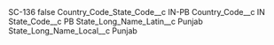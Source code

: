 <?xml version="1.0" encoding="UTF-8"?>
<CustomMetadata xmlns="http://soap.sforce.com/2006/04/metadata" xmlns:xsi="http://www.w3.org/2001/XMLSchema-instance" xmlns:xsd="http://www.w3.org/2001/XMLSchema">
    <label>SC-136</label>
    <protected>false</protected>
    <values>
        <field>Country_Code_State_Code__c</field>
        <value xsi:type="xsd:string">IN-PB</value>
    </values>
    <values>
        <field>Country_Code__c</field>
        <value xsi:type="xsd:string">IN</value>
    </values>
    <values>
        <field>State_Code__c</field>
        <value xsi:type="xsd:string">PB</value>
    </values>
    <values>
        <field>State_Long_Name_Latin__c</field>
        <value xsi:type="xsd:string">Punjab</value>
    </values>
    <values>
        <field>State_Long_Name_Local__c</field>
        <value xsi:type="xsd:string">Punjab</value>
    </values>
</CustomMetadata>
